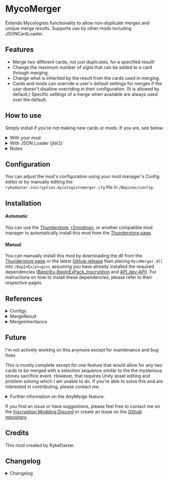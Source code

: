 MycoMerger
===============

Extends Mycologists functionality to allow non-duplicate merges and unique merge results. Supports use by other mods including JSONCardLoader.

## Features

* Merge two different cards, not just duplicates, for a specified result! 
* Change the maximum number of sigils that can be added to a card through merging.
* Change what is inherited by the result from the cards used in merging.
* Cards and mods can override a user's default settings for merges if the user doesn't disallow overriding in their configuration. (It is allowed by default.) Specific settings of a merge when available are always used over the default.

## How to use

Simply install if you're not making new cards or mods. If you are, see below.

<details>
<summary>With your mod
</summary>

* If you include MycoMerger in your project, you can use the `MergerManager` class to do:  
`MergerManager.AddMergeData("SourceCardName", "TargetCardName", "Result")`
* You can also specify `MergeInheritance` for a merge using:  
`MergerManager.AddMergeData("SourceCardName", "TargetCardName", "Result", "MergeInheritance")`
* If you don't include MycoMerger, you can set an extended property for cards using the InscryptionAPI CardInfo extension with the following format:   
`SourceCardInfo.SetExtendedProperty("MycoMerger", "TargetCardName1:Result1, TargetCardName2:Result2:MergeInheritance … " )`
* `SourceCardInfo` can be retrieved with `CardLoader.GetCardByName("SourceCardName")`.
* Beware that if the `SourceCard` already has MycoMerger data as using `SetExtendedProperty` will overwrite that data. You can retrieve that data using `SourceCardInfo.GetExtendedProperty("MycoMerger")` and check if any data exists using `string.IsNullOrWhiteSpace`. You can append any new data with `string.Concat(ExistingMycomergerData, ",", "AdditionalMycomergerData")` before using that to set the extended property but beware duplicate `TargetCardName` entries.
</details>

<details>
<summary>With JSON Loader (jldr2)
</summary>

* In your card's `.jldr2` file, add an entry to its `extensionProperties` with the following format: `"extensionProperties": { "MycoMerger": "[MERGEDATA]" }`.
* If there are other entries in your card's extensionProperties, it will look like this: `"extensionProperties": { "Property1": "Value1", "Property2": "Value2", "MycoMerger": "[MERGEDATA]" }`.
* `[MERGEDATA]` is composed of the following: `TargetCard:Result` with each entry separated by commas. Spaces between don't matter. Example: `Packrat:Cat, FieldMouse : FieldMouse`.
* `MergeInheritance` can be specified by adding another colon `:` and a plus sign `+` if there is more than one keyword. See **References** further below. Example:  
`Packrat:Cat:UserDefault, FieldMouse : FieldMouse : Attack + Health`.
* If the card you're making should be the result of a merge, you can use this special format: `!RESULT!:SourceCard:TargetCard`.
* `!RESULT!` means this card is the result of the merge of two other cards. This MergeData is then assigned to the SourceCard. This is mostly meant for making a new card using jldr2 the result of a merge without needing to make files for or edit other cards. This means that if you're making a new card and use this format, it's equivalent to adding this merge data in SourceCard: `TargetCard:NewCard`.
* Example in FieldMouse.jldr2:   
`"extensionProperties": { "MycoMerger": "FieldMouse:SporeMouse" }`
* Example `!RESULT!` in SporeMouse.jldr2:  
`"extensionProperties": { "MycoMerger": "!RESULT!:FieldMouse:FieldMouse" }`
* Example `MergeInheritance` in Stoat.jldr2:  
`"extensionProperties": { "MycoMerger": "Burrow:Rabbit:None" }`
* Example of other valid formatting with RatKing.jldr2:
> "extensionProperties": {  
> "OtherProperty1": "OtherValue1",  
> "MycoMerger": "!RESULT!:FieldMouse:FieldMouse,  
> !RESULT!:PackRat:PackRat:UserDefault,  
> !RESULT! : FieldMouse : PackRat : Attack+Health+AddedSigils, !RESULT!: RatKing :FieldMouse,  
> PackRat:RatKing:Vanilla, Hodag:MycoMerger_TotalStats:All  
> RatKing:RatEmperor",  
> "OtherProperty2: "OtherValue2" }
</details>

<details>
<summary>Notes
</summary>

* `SourceCard` just means the card where the merge data is stored.
* `TargetCard` is the card targeted for the merge from the `SourceCard`.
* `Result` is either another card or a `MergeResult` that determines which between the two cards used in the merge should be the result. It can also have a `MergeInheritance` specified. 
* A `MergeResult` is a special `Result` that chooses between the two cards used in the merge to be the result based on certain criteria. `UserDefault` can be used, which is `TotalStats` by default. See **References** further below.
* `MergeInheritance` specifies what is inherited by the `Result`. Vanilla inheritance is Attack+Health+AddedSigils. When not specified, uses `UserDefault` which is Vanilla by default. See **References** further below. 
* You only need to add the data for the merge you want to one of the cards involved in the merge.
* Merge data in a SourceCard may be overridden by new merge data, specifically when a TargetCard is specified for a new result. This may happen if several mods or cards target the same card combination.
* If there is valid merge data in multiple cards that specify the same two cards for a merge but the results are different, the result is randomly chosen between those results.
* Adding merge data to a card should not conflict with anything else, but the MycoMerger mod may conflict with any mod that makes changes to the Mycologists event.
* Doubled sigils are not implemented in merge inheritance because there's no point in getting more than one copy of a sigil most of the time. For it to be useful, specific sigils need to be included or excluded and I think it's better to just make a new card that have duplicated base sigils.
* Settings can be overriden by mods for more general use instead of only for specific combinations if the user does not disallow it. An example for use is to make custom challenges like one where only health and attack is inherited with merges but not the sigils.
* `!RESULT!` formatting is applicable for all use but is mostly meant for jldr2 files (see the 'With JSON Loader (jldr2)' section).
* Resulting cards from a merge of two different cards only inherit the added sigils of the cards that went into them by default but this can be changed by changing the user's setting of `DefaultMergeInheritance` to `All` or specifying `BaseSigils` as a MergeInheritance flag in merge data.
</details>

## Configuration

You can adjust the mod's configuration using your mod manager's Config editor or by manually editing the `rykedaxter.inscryption.mycologistsmerger.cfg` file in `/Bepinex/config`.

## Installation

#### Automatic

You can use the [Thunderstore](https://www.overwolf.com/app/Thunderstore-Thunderstore_Mod_Manager), [r2modman](https://inscryption.thunderstore.io/package/ebkr/r2modman/), or another compatible mod manager to automatically install this mod from the [Thunderstore page](https://inscryption.thunderstore.io/package/RykeDaxter/KCTalkingCards/).

#### Manual

You can manually install this mod by downloading the dll from the [Thunderstore page](https://inscryption.thunderstore.io/package/RykeDaxter/MycoMerger/) or the latest [Github release](https://github.com/RykeDaxter/MycoMerger) then placing `MycoMerger.dll` into `/BepInEx/plugins` assuming you have already installed the required dependencies ([BepInEx-BepInExPack_Inscryption](https://inscryption.thunderstore.io/package/BepInEx/BepInExPack_Inscryption/) and [API_dev-API](https://inscryption.thunderstore.io/package/API_dev/API/)). For instructions on how to install these dependencies, please refer to their respective pages.

## References

<details>
<summary>Configs
</summary>

|Section|Key|Default Value|Description|
|:-|:-|:-:|:-|
|General|MaxAddedSigils|4|The maximum number of added abilities the resulting card of a Mycologist merge can have. May be overridden by mods if MaxAddedSigilsOverride is true.|
|General|DefaultMergeResult|TotalStats|Defines the default result of a merge that occurs when the result is not specified. May be overridden by mods if DefaultMergeResultOverride is true. No practical effect in current version.|
|General|DefaultMergeInheritance|Vanilla|Defines the default inheritance the result of a merge receives from the two cards used for it.May be overridden by mods if DefaultMergeInheritanceOverride is true.You can set a combination of Attack, Health, AddedSigils, and BaseSigils using commas (,). (Example: Attack, BaseSigils)|
|Overrides|MaxAddedSigilsOverride|True|Allow mods to override your personal MaxAddedSigils setting when true. If false, always use your MaxAddedSigils setting.|
|Overrides|DefaultMergeResultOverride|True|Allow mods to override your personal DefaultMergeResult setting when true. If false, always use your DefaultMergeResult setting.|
|Overrides|DefaultMergeInheritanceOverride|True|Allow mods to override your personal DefaultMergeInheritance setting when true. If false, always use your DefaultMergeResult setting.|


</details>

<details>
<summary>MergeResult
</summary>

You can specify these keywords instead of a card name for the merge result in order to dynamically choose which between the two cards involved in the merge will be the result. When no merge data is associated with a merge, UserDefault will typically be used to define the result. In the case of a tie, the result is equivalent to SourceCard.

Additionally, when both cards contain valid merge data targeting the other yet specify different results then the result of the merge is chosen randomly between them.

#### MergeResult

|Name|Result of Merge|
|:-|:-|
|MycoMerger_SourceCard|The card containing the merge data used or the left/first card, which is usually the source card, when neither card has valid merge data.|
|MycoMerger_UserDefault|Uses the player's DefaultMergeResult setting to define the result of the merge. That setting is one of the other constants in this table and if DefaultMergeResult is also UserDefault, then the result is equal to SourceCard.|
|MycoMerger_Random|Randomly choose between the two cards used in the merge to be the result.|
|MycoMerger_NumSigils|The card with the higher total number of sigils is the result.|
|MycoMerger_NumBaseSigils|The card with the higher total of base or default sigils, not including modified sigils, is the result. |
|MycoMerger_Attack|The card with the higher attack is the result. Special Stat Icons are always counted as 1 Attack.|
|MycoMerger_Health|The card with the higher health is the result.|
|MycoMerger_TotalStats|The card with the higher health and attack added together, including the Special Stat Icon, is the result.|
|MycoMerger_PowerLevel|(Attack + Special Stat Icon Value)*2 + Health + [Total Sigil Power Level](https://inscryption.fandom.com/wiki/Sigils#Sigil_Power_Level)|
</details>

<details>
<summary>MergeInheritance
</summary>

Determines what will be inherited by the result card of the merge.

You can specify these keywords in the merge data to define inheritance behavior (see **How to Use** for more information). UserDefault will be used to define the inheritance when there is no specific inheritance defined. 

In code, flags can be added together using the | operator:   `MergeInheritance Vanilla = MergeInheritance.Attack | MergeInheritance.Health | MergeInheritance.AddedSigils`

Their `.ToString()` representation separates flags using a comma `,` which is used in the Configuration but inside merge data as a string, which is also for `.jldr2`, use a plus (`+`) instead:
`Attack+Health+AddedSigils`

#### MergeInheritance
|Name|Inherited|
|:-|:-|
|None|Inherit nothing, just give the result card.|
|UserDefault|Uses the player's DefaultMergeInheritance setting. That setting is one of the other constants in this table and if DefaultMergeInheritance is also UserDefault, then it uses Vanilla.|
|Attack|Inherit combined attack minus result card's base attack. If combined attack is lower, use result card's base attack.|
|Health|Inherit combined health minus result card's base health. If combined health is lower, use result card's base health.|
|AddedSigils|Inherit the modified or added sigils from the merging cards.|
|BaseSigils|Inherit the base sigils of the merging cards, inherited first before AddedSigils which is relevant based on the user's maximum number of sigils.|
|Vanilla|Equivalent to Attack + Health + AddedSigils.|
|Stats|Equivalent to Attack + Health.|
|AllSigils|Equivalent to AddedSigils + BaseSigils.|
|All|Equivalent to Attack + Health + AddedSigils + BaseSigils.|
</details>

</details>

## Future

I'm not actively working on this anymore except for maintenance and bug fixes. 

This is mostly complete except for one feature that would allow for any two cards to be merged with a selection sequence similar to the the mysterious stones sacrifice event. However, that requires Unity asset editing and problem solving which I am unable to do. If you're able to solve this and are interested in contributing, please contact me. 

<details>
<summary>Further information on the AnyMerge feature.
</summary>

It would modify the Mycologists Event (`DuplicateMerge`) to function similarly to the Ritual Stones Event (`CardMerge`) where there are two selectable slots and selecting one allows you to choose any card from your deck, thus enabling you to merge any two cards.

It involves modifying `GameTable/SpecialNodeHandler/DuplicateMerger/LargeMushroom/Anim/RitualStone` to have two of `SelectionSlot` or adding something similar from the `CardMerge` event that has `GameTable/SpecialNodeHandler/CardMerger/StoneCircle/Back Rock/HostSlot` and `GameTable/SpecialNodeHandler/CardMerger/StoneCircle/RitualStone/SacrificeSlot` to the `DuplicateMerger` event.

The logic for the feature is already implemented (`DefaultMergeResult`).
</details>

If you find an issue or have suggestions, please feel free to contact me on the [Inscryption Modding Discord](https://discord.gg/ZQPvfKEpwM) or create an Issue on the [Github repository](https://github.com/RykeDaxter/MycoMerger).

## Credits

This mod created by RykeDaxter.

## Changelog

<details>
<summary>Changelog
</summary>

### 1.0.1
- README clarification for use with mods

### 1.0.0 
- **Release**

</details>